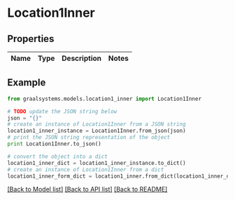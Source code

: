 # Location1Inner


## Properties

Name | Type | Description | Notes
------------ | ------------- | ------------- | -------------

## Example

```python
from graalsystems.models.location1_inner import Location1Inner

# TODO update the JSON string below
json = "{}"
# create an instance of Location1Inner from a JSON string
location1_inner_instance = Location1Inner.from_json(json)
# print the JSON string representation of the object
print Location1Inner.to_json()

# convert the object into a dict
location1_inner_dict = location1_inner_instance.to_dict()
# create an instance of Location1Inner from a dict
location1_inner_form_dict = location1_inner.from_dict(location1_inner_dict)
```
[[Back to Model list]](../README.md#documentation-for-models) [[Back to API list]](../README.md#documentation-for-api-endpoints) [[Back to README]](../README.md)


